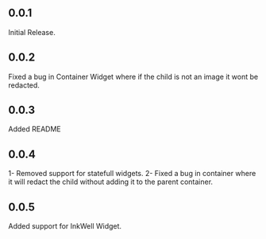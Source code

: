 ## 0.0.1

Initial Release.

## 0.0.2
Fixed a bug in Container Widget where if the child is not an image it wont be redacted.

## 0.0.3
Added README

## 0.0.4
1- Removed support for statefull widgets.
2- Fixed a bug in container where it will redact the child without adding it to the parent container.

## 0.0.5
Added support for InkWell Widget.